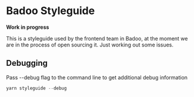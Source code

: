 # Badoo Styleguide

**Work in progress**

This is a styleguide used by the frontend team in Badoo, at the moment we are in the process of open sourcing it. Just working out some issues.

## Debugging

Pass --debug flag to the command line to get additional debug information

```js
yarn styleguide --debug
```
